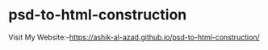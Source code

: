 # psd-to-html-construction
Visit My Website:-https://ashik-al-azad.github.io/psd-to-html-construction/

